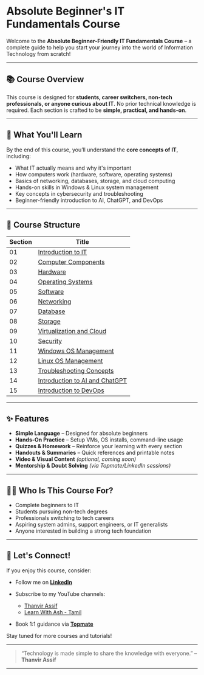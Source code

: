 #  Absolute Beginner's IT Fundamentals Course

Welcome to the **Absolute Beginner-Friendly IT Fundamentals Course** – a complete guide to help you start your journey into the world of Information Technology from scratch!

---

## 📚 Course Overview

This course is designed for **students, career switchers, non-tech professionals, or anyone curious about IT**. No prior technical knowledge is required. Each section is crafted to be **simple, practical, and hands-on**.

---

## 🎯 What You'll Learn

By the end of this course, you’ll understand the **core concepts of IT**, including:

- What IT actually means and why it's important
- How computers work (hardware, software, operating systems)
- Basics of networking, databases, storage, and cloud computing
- Hands-on skills in Windows & Linux system management
- Key concepts in cybersecurity and troubleshooting
- Beginner-friendly introduction to AI, ChatGPT, and DevOps

---

## 🧩 Course Structure

| Section | Title |
|--------|-------|
| 01 | [Introduction to IT](/Day-01.md) |
| 02 | [Computer Components](/Day-02.md) |
| 03 | [Hardware](/Day-03.md) |
| 04 | [Operating Systems](/Day-04.md) |
| 05 | [Software](/Day-05.md) |
| 06 | [Networking](/Day-06.md) |
| 07 | [Database](/Day-07.md) |
| 08 | [Storage](/Day-08.md) |
| 09 | [Virtualization and Cloud](/Day-09.md) |
| 10 | [Security](/Day-10.md) |
| 11 | [Windows OS Management](/Day-11.md) |
| 12 | [Linux OS Management](/Day-12.md) |
| 13 | [Troubleshooting Concepts](/Day-13.md) |
| 14 | [Introduction to AI and ChatGPT](/Day-14.md) |
| 15 | [Introduction to DevOps](/Day-15.md) |

---

## ✨ Features

- **Simple Language** – Designed for absolute beginners  
- **Hands-On Practice** – Setup VMs, OS installs, command-line usage  
- **Quizzes & Homework** – Reinforce your learning with every section  
- **Handouts & Summaries** – Quick references and printable notes  
- **Video & Visual Content** *(optional, coming soon)*  
- **Mentorship & Doubt Solving** *(via Topmate/LinkedIn sessions)*  

---

## 🧑‍💻 Who Is This Course For?

- Complete beginners to IT  
- Students pursuing non-tech degrees  
- Professionals switching to tech careers  
- Aspiring system admins, support engineers, or IT generalists  
- Anyone interested in building a strong tech foundation  

---

## 🤝 Let's Connect!

If you enjoy this course, consider:
- Follow me on **[LinkedIn](https://www.linkedin.com/in/thanvir-assif-1b3435203/)**
- Subscribe to my YouTube channels:
        
    * [Thanvir Assif](https://www.youtube.com/@thanvirassif731) 
    * [Learn With Ash - Tamil](https://www.youtube.com/@learnwithashtamil7)

- Book 1:1 guidance via **[Topmate](https://topmate.io/thanvir_assif/)**

Stay tuned for more courses and tutorials!

---

> “Technology is made simple to share the knowledge with everyone.” – **Thanvir Assif**

---

